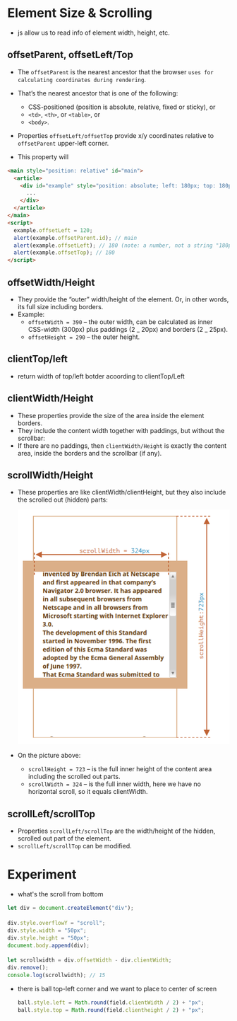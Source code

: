 # Element Size & Scrolling

- js allow us to read info of element width, height, etc.

## offsetParent, offsetLeft/Top

- The `offsetParent` is the nearest ancestor that the browser `uses for calculating coordinates during rendering`.
- That’s the nearest ancestor that is one of the following:

  - CSS-positioned (position is absolute, relative, fixed or sticky), or
  - `<td>`, `<th>`, or `<table>`, or
  - `<body>`.

- Properties `offsetLeft/offsetTop` provide x/y coordinates relative to `offsetParent` upper-left corner.
- This property will

```html
<main style="position: relative" id="main">
  <article>
    <div id="example" style="position: absolute; left: 180px; top: 180px">
      ...
    </div>
  </article>
</main>
<script>
  example.offsetLeft = 120;
  alert(example.offsetParent.id); // main
  alert(example.offsetLeft); // 180 (note: a number, not a string "180px")
  alert(example.offsetTop); // 180
</script>
```

## offsetWidth/Height

- They provide the “outer” width/height of the element. Or, in other words, its full size including borders.
- Example:
  - `offsetWidth = 390` – the outer width, can be calculated as inner CSS-width (300px) plus paddings (2 _ 20px) and borders (2 _ 25px).
  - `offsetHeight = 290` – the outer height.

## clientTop/left

- return width of top/left botder acoording to clientTop/Left

## clientWidth/Height

- These properties provide the size of the area inside the element borders.
- They include the content width together with paddings, but without the scrollbar:
- If there are no paddings, then `clientWidth/Height` is exactly the content area, inside the borders and the scrollbar (if any).

## scrollWidth/Height

- These properties are like clientWidth/clientHeight, but they also include the scrolled out (hidden) parts:

  ![ScrollWidth/Height](./scrollWidth-height.png)

- On the picture above:
  - `scrollHeight = 723` – is the full inner height of the content area including the scrolled out parts.
  - `scrollWidth = 324` – is the full inner width, here we have no horizontal scroll, so it equals clientWidth.

## scrollLeft/scrollTop

- Properties `scrollLeft/scrollTop` are the width/height of the hidden, scrolled out part of the element.
- `scrollLeft/scrollTop` can be modified.

# Experiment

- what's the scroll from bottom

```js
let div = document.createElement("div");

div.style.overflowY = "scroll";
div.style.width = "50px";
div.style.height = "50px";
document.body.append(div);

let scrollwidth = div.offsetWidth - div.clientWidth;
div.remove();
console.log(scrollwidth); // 15
```

- there is ball top-left corner and we want to place to center of screen
  ```js
  ball.style.left = Math.round(field.clientWidth / 2) + "px";
  ball.style.top = Math.round(field.clientheight / 2) + "px";
  ```
